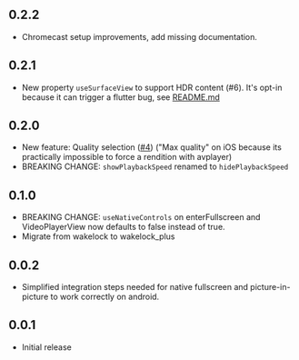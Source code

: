 ## 0.2.2

- Chromecast setup improvements, add missing documentation.

## 0.2.1

- New property `useSurfaceView` to support HDR content (#6). It's opt-in because it can trigger a flutter bug, see [README.md](./README.md#hdr-content-surfaceviews)

## 0.2.0

- New feature: Quality selection ([#4](https://github.com/bcc-code/bccm-player/pull/4)) ("Max quality" on iOS because its practically impossible to force a rendition with avplayer)
- BREAKING CHANGE: `showPlaybackSpeed` renamed to `hidePlaybackSpeed`

## 0.1.0

- BREAKING CHANGE: `useNativeControls` on enterFullscreen and VideoPlayerView now defaults to false instead of true.
- Migrate from wakelock to wakelock_plus

## 0.0.2

- Simplified integration steps needed for native fullscreen and picture-in-picture to work correctly on android.

## 0.0.1

- Initial release
